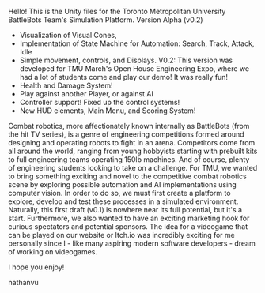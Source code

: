 Hello!
  This is the Unity files for the Toronto Metropolitan University BattleBots Team's Simulation Platform.
  Version Alpha (v0.2)
  - Visualization of Visual Cones,
  - Implementation of State Machine for Automation: Search, Track, Attack, Idle
  - Simple movement, controls, and Displays.
V0.2: This version was developed for TMU March's Open House Engineering Expo, where we had a lot of students come and play our demo! It was really fun!
  - Health and Damage System!
  - Play against another Player, or against AI
  - Controller support! Fixed up the control systems!
  - New HUD elements, Main Menu, and Scoring System!


  Combat robotics, more affectionately known internally as BattleBots (from the hit TV series), is a genre of engineering competitions formed around designing and operating robots to fight in an arena.
Competitors come from all around the world, ranging from young hobbyists starting with prebuilt kits to full engineering teams operating 150lb machines. And of course, plenty of  engineering students looking to take on a challenge.
For TMU, we wanted to bring something exciting and novel to the competitive combat robotics scene by exploring possible automation and AI implementations using computer vision. In order to do so, we must first create a platform to explore, develop and test these processes in a simulated environment. Naturally, this first draft (v0.1) is nowhere near its full potential, but it's a start. Furthermore, we also wanted to have an exciting marketing hook for curious spectators and potential sponsors. The idea for a videogame that can be played on our website or Itch.io was incredibly exciting for me personally since I - like many aspiring modern software developers - dream of working on videogames.
  
  I hope you enjoy!

  nathanvu
